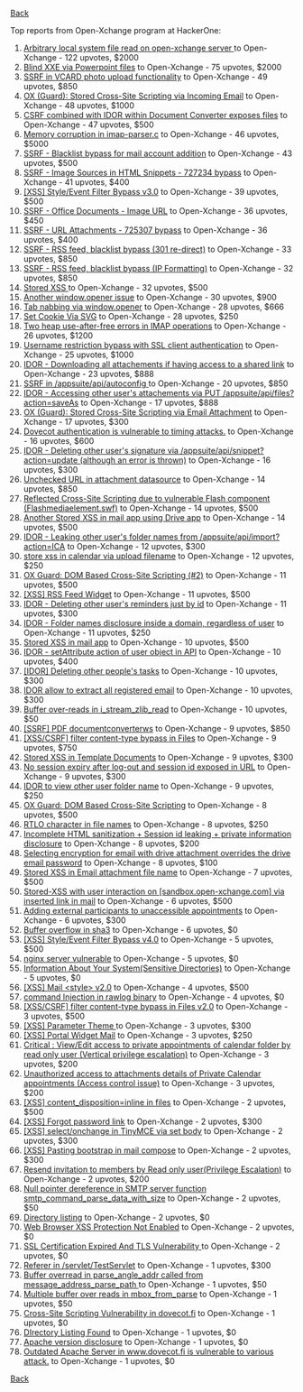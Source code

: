 [Back](../README.md)

Top reports from Open-Xchange program at HackerOne:

1. [Arbitrary local system file read on open-xchange server ](https://hackerone.com/reports/303744) to Open-Xchange - 122 upvotes, $2000
2. [Blind XXE via Powerpoint files](https://hackerone.com/reports/334488) to Open-Xchange - 75 upvotes, $2000
3. [SSRF in VCARD photo upload functionality](https://hackerone.com/reports/296045) to Open-Xchange - 49 upvotes, $850
4. [OX (Guard): Stored Cross-Site Scripting via Incoming Email](https://hackerone.com/reports/156258) to Open-Xchange - 48 upvotes, $1000
5. [CSRF combined with IDOR within Document Converter exposes files](https://hackerone.com/reports/398316) to Open-Xchange - 47 upvotes, $500
6. [Memory corruption in imap-parser.c](https://hackerone.com/reports/537550) to Open-Xchange - 46 upvotes, $5000
7. [SSRF - Blacklist bypass for mail account addition](https://hackerone.com/reports/303378) to Open-Xchange - 43 upvotes, $500
8. [SSRF - Image Sources in HTML Snippets - 727234 bypass](https://hackerone.com/reports/737163) to Open-Xchange - 41 upvotes, $400
9. [[XSS] Style/Event Filter Bypass v3.0](https://hackerone.com/reports/314204) to Open-Xchange - 39 upvotes, $500
10. [SSRF - Office Documents - Image URL](https://hackerone.com/reports/738015) to Open-Xchange - 36 upvotes, $450
11. [SSRF - URL Attachments - 725307 bypass](https://hackerone.com/reports/737161) to Open-Xchange - 36 upvotes, $400
12. [SSRF - RSS feed, blacklist bypass (301 re-direct)](https://hackerone.com/reports/299135) to Open-Xchange - 33 upvotes, $850
13. [SSRF - RSS feed, blacklist bypass (IP Formatting)](https://hackerone.com/reports/299130) to Open-Xchange - 32 upvotes, $850
14. [Stored XSS ](https://hackerone.com/reports/299806) to Open-Xchange - 32 upvotes, $500
15. [Another window.opener issue](https://hackerone.com/reports/537840) to Open-Xchange - 30 upvotes, $900
16. [Tab nabbing via window.opener](https://hackerone.com/reports/179568) to Open-Xchange - 28 upvotes, $666
17. [Set Cookie Via SVG](https://hackerone.com/reports/195045) to Open-Xchange - 28 upvotes, $250
18. [Two heap use-after-free errors in IMAP operations](https://hackerone.com/reports/546644) to Open-Xchange - 26 upvotes, $1200
19. [Username restriction bypass with SSL client authentication](https://hackerone.com/reports/480928) to Open-Xchange - 25 upvotes, $1000
20. [IDOR - Downloading all attachements if having access to a shared link](https://hackerone.com/reports/194790) to Open-Xchange - 23 upvotes, $888
21. [SSRF in /appsuite/api/autoconfig ](https://hackerone.com/reports/293847) to Open-Xchange - 20 upvotes, $850
22. [IDOR - Accessing other user's attachements via PUT /appsuite/api/files?action=saveAs](https://hackerone.com/reports/204984) to Open-Xchange - 17 upvotes, $888
23. [OX (Guard): Stored Cross-Site Scripting via Email Attachment](https://hackerone.com/reports/165275) to Open-Xchange - 17 upvotes, $300
24. [Dovecot authentication is vulnerable to timing attacks.](https://hackerone.com/reports/219607) to Open-Xchange - 16 upvotes, $600
25. [IDOR - Deleting other user's signature via /appsuite/api/snippet?action=update (although an error is thrown)](https://hackerone.com/reports/199321) to Open-Xchange - 16 upvotes, $300
26. [Unchecked URL in attachment datasource](https://hackerone.com/reports/725307) to Open-Xchange - 14 upvotes, $850
27. [Reflected Cross-Site Scripting due to vulnerable Flash component (Flashmediaelement.swf)](https://hackerone.com/reports/180253) to Open-Xchange - 14 upvotes, $500
28. [Another Stored XSS in mail app using Drive app](https://hackerone.com/reports/538632) to Open-Xchange - 14 upvotes, $500
29. [IDOR - Leaking other user's folder names from /appsuite/api/import?action=ICA](https://hackerone.com/reports/199281) to Open-Xchange - 12 upvotes, $300
30. [store xss in calendar via upload filename](https://hackerone.com/reports/385407) to Open-Xchange - 12 upvotes, $250
31. [OX Guard: DOM Based Cross-Site Scripting (#2)](https://hackerone.com/reports/164821) to Open-Xchange - 11 upvotes, $500
32. [[XSS] RSS Feed Widget](https://hackerone.com/reports/361938) to Open-Xchange - 11 upvotes, $500
33. [IDOR - Deleting other user's reminders just by id](https://hackerone.com/reports/198969) to Open-Xchange - 11 upvotes, $300
34. [IDOR - Folder names disclosure inside a domain, regardless of user](https://hackerone.com/reports/194574) to Open-Xchange - 11 upvotes, $250
35. [Stored XSS in mail app](https://hackerone.com/reports/538323) to Open-Xchange - 10 upvotes, $500
36. [IDOR - setAttribute action of user object in API](https://hackerone.com/reports/285432) to Open-Xchange - 10 upvotes, $400
37. [[IDOR] Deleting other people's tasks](https://hackerone.com/reports/293845) to Open-Xchange - 10 upvotes, $300
38. [IDOR allow to extract all registered email](https://hackerone.com/reports/302485) to Open-Xchange - 10 upvotes, $300
39. [Buffer over-reads in i_stream_zlib_read](https://hackerone.com/reports/832227) to Open-Xchange - 10 upvotes, $50
40. [[SSRF] PDF documentconverterws](https://hackerone.com/reports/361793) to Open-Xchange - 9 upvotes, $850
41. [[XSS/CSRF] filter content-type bypass in Files](https://hackerone.com/reports/304098) to Open-Xchange - 9 upvotes, $750
42. [Stored XSS in Template Documents](https://hackerone.com/reports/179559) to Open-Xchange - 9 upvotes, $300
43. [No session expiry after log-out and session id exposed in URL](https://hackerone.com/reports/434715) to Open-Xchange - 9 upvotes, $300
44. [IDOR to view other user folder name](https://hackerone.com/reports/333767) to Open-Xchange - 9 upvotes, $250
45. [OX Guard: DOM Based Cross-Site Scripting](https://hackerone.com/reports/158853) to Open-Xchange - 8 upvotes, $500
46. [RTLO character in file names](https://hackerone.com/reports/210354) to Open-Xchange - 8 upvotes, $250
47. [Incomplete HTML sanitization + Session id leaking + private information disclosure](https://hackerone.com/reports/200487) to Open-Xchange - 8 upvotes, $200
48. [Selecting encryption for email with drive attachment overrides the drive email password](https://hackerone.com/reports/180037) to Open-Xchange - 8 upvotes, $100
49. [Stored XSS in Email attachment file name](https://hackerone.com/reports/388506) to Open-Xchange - 7 upvotes, $500
50. [Stored-XSS with user interaction on [sandbox.open-xchange.com] via inserted link in mail](https://hackerone.com/reports/325510) to Open-Xchange - 6 upvotes, $500
51. [Adding external participants to unaccessible appointments](https://hackerone.com/reports/294232) to Open-Xchange - 6 upvotes, $300
52. [Buffer overflow in sha3](https://hackerone.com/reports/356763) to Open-Xchange - 6 upvotes, $0
53. [[XSS] Style/Event Filter Bypass v4.0](https://hackerone.com/reports/342610) to Open-Xchange - 5 upvotes, $500
54. [nginx server vulnerable](https://hackerone.com/reports/137230) to Open-Xchange - 5 upvotes, $0
55. [Information About Your System(Sensitive Directories)](https://hackerone.com/reports/200572) to Open-Xchange - 5 upvotes, $0
56. [[XSS] Mail \<style\> v2.0](https://hackerone.com/reports/299466) to Open-Xchange - 4 upvotes, $500
57. [command Injection in rawlog binary](https://hackerone.com/reports/356775) to Open-Xchange - 4 upvotes, $0
58. [[XSS/CSRF] filter content-type bypass in Files v2.0](https://hackerone.com/reports/321980) to Open-Xchange - 3 upvotes, $500
59. [[XSS] Parameter Theme ](https://hackerone.com/reports/340926) to Open-Xchange - 3 upvotes, $300
60. [[XSS] Portal Widget Mail](https://hackerone.com/reports/295540) to Open-Xchange - 3 upvotes, $250
61. [Critical : View/Edit access to private appointments of calendar folder by read only user (Vertical privilege escalation)](https://hackerone.com/reports/220874) to Open-Xchange - 3 upvotes, $200
62. [Unauthorized access to attachments details of Private Calendar appointments  (Access control issue)](https://hackerone.com/reports/220864) to Open-Xchange - 3 upvotes, $200
63. [[XSS] content_disposition=inline in files](https://hackerone.com/reports/356586) to Open-Xchange - 2 upvotes, $500
64. [[XSS] Forgot password link](https://hackerone.com/reports/337488) to Open-Xchange - 2 upvotes, $300
65. [[XSS] select/onchange in TinyMCE via set body](https://hackerone.com/reports/335607) to Open-Xchange - 2 upvotes, $300
66. [[XSS] Pasting bootstrap in mail compose](https://hackerone.com/reports/331975) to Open-Xchange - 2 upvotes, $300
67. [Resend invitation to members by Read only user(Privilege Escalation)](https://hackerone.com/reports/219192) to Open-Xchange - 2 upvotes, $200
68. [ Null pointer dereference in SMTP server function smtp_command_parse_data_with_size](https://hackerone.com/reports/831290) to Open-Xchange - 2 upvotes, $50
69. [Directory listing](https://hackerone.com/reports/193753) to Open-Xchange - 2 upvotes, $0
70. [Web Browser XSS Protection Not Enabled](https://hackerone.com/reports/187225) to Open-Xchange - 2 upvotes, $0
71. [SSL Certification Expired And TLS Vulnerability ](https://hackerone.com/reports/207404) to Open-Xchange - 2 upvotes, $0
72. [Referer in /servlet/TestServlet](https://hackerone.com/reports/342976) to Open-Xchange - 1 upvotes, $300
73. [Buffer overread in parse_angle_addr called from message_address_parse_path ](https://hackerone.com/reports/836045) to Open-Xchange - 1 upvotes, $50
74. [Multiple buffer over reads in mbox_from_parse](https://hackerone.com/reports/836036) to Open-Xchange - 1 upvotes, $50
75. [Cross-Site Scripting Vulnerability in dovecot.fi](https://hackerone.com/reports/135316) to Open-Xchange - 1 upvotes, $0
76. [DIrectory Listing Found](https://hackerone.com/reports/138558) to Open-Xchange - 1 upvotes, $0
77. [Apache version disclosure](https://hackerone.com/reports/139547) to Open-Xchange - 1 upvotes, $0
78. [Outdated Apache Server in www.dovecot.fi is vulnerable to various attack.](https://hackerone.com/reports/139591) to Open-Xchange - 1 upvotes, $0


[Back](../README.md)
